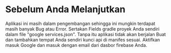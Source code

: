 # Sebelum Anda Melanjutkan

Aplikasi ini masih dalam pengembangan sehingga ini mungkin terdapat masih banyak Bug atau Error.
Sertakan Fields gradle proyek Anda sendiri dalam file "google services.json". Tanpa itu aplikasi tidak akan berjalan
Buat dan tambahkan tempat Anda sendiri kunci api di manifes sesuai.
Aktifkan masuk Google dan masuk dengan email dari dasbor firebase Anda.
